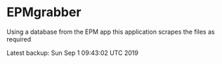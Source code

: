 # EPMgrabber
Using a database from the EPM app this application scrapes the files as required


Latest backup: Sun Sep 1 09:43:02 UTC 2019
